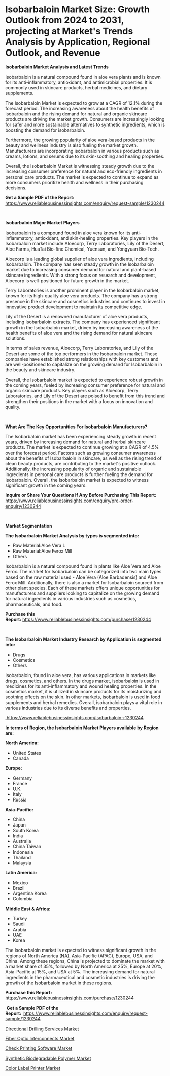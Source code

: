 <p><h1>Isobarbaloin Market Size: Growth Outlook from 2024 to 2031, projecting at Market's Trends Analysis by Application, Regional Outlook, and Revenue</h1></p><p><strong>Isobarbaloin Market Analysis and Latest Trends</strong></p>
<p><p>Isobarbaloin is a natural compound found in aloe vera plants and is known for its anti-inflammatory, antioxidant, and antimicrobial properties. It is commonly used in skincare products, herbal medicines, and dietary supplements.</p><p>The Isobarbaloin Market is expected to grow at a CAGR of 12.1% during the forecast period. The increasing awareness about the health benefits of isobarbaloin and the rising demand for natural and organic skincare products are driving the market growth. Consumers are increasingly looking for safer and more sustainable alternatives to synthetic ingredients, which is boosting the demand for isobarbaloin.</p><p>Furthermore, the growing popularity of aloe vera-based products in the beauty and wellness industry is also fueling the market growth. Manufacturers are incorporating isobarbaloin in various products such as creams, lotions, and serums due to its skin-soothing and healing properties.</p><p>Overall, the Isobarbaloin Market is witnessing steady growth due to the increasing consumer preference for natural and eco-friendly ingredients in personal care products. The market is expected to continue to expand as more consumers prioritize health and wellness in their purchasing decisions.</p></p>
<p><strong>Get a Sample PDF of the Report:&nbsp;</strong> <a href="https://www.reliablebusinessinsights.com/enquiry/request-sample/1230244">https://www.reliablebusinessinsights.com/enquiry/request-sample/1230244</a></p>
<p>&nbsp;</p>
<p><strong>Isobarbaloin Major Market Players</strong></p>
<p><p>Isobarbaloin is a compound found in aloe vera known for its anti-inflammatory, antioxidant, and skin-healing properties. Key players in the Isobarbaloin market include Aloecorp, Terry Laboratories, Lily of the Desert, Aloe Farms, HuaTai Bio-fine Chemical, Yuensun, and Yongyuan Bio-Tech.</p><p>Aloecorp is a leading global supplier of aloe vera ingredients, including Isobarbaloin. The company has seen steady growth in the Isobarbaloin market due to increasing consumer demand for natural and plant-based skincare ingredients. With a strong focus on research and development, Aloecorp is well-positioned for future growth in the market.</p><p>Terry Laboratories is another prominent player in the Isobarbaloin market, known for its high-quality aloe vera products. The company has a strong presence in the skincare and cosmetics industries and continues to invest in innovative product development to maintain its competitive edge.</p><p>Lily of the Desert is a renowned manufacturer of aloe vera products, including Isobarbaloin extracts. The company has experienced significant growth in the Isobarbaloin market, driven by increasing awareness of the health benefits of aloe vera and the rising demand for natural skincare solutions.</p><p>In terms of sales revenue, Aloecorp, Terry Laboratories, and Lily of the Desert are some of the top performers in the Isobarbaloin market. These companies have established strong relationships with key customers and are well-positioned to capitalize on the growing demand for Isobarbaloin in the beauty and skincare industry.</p><p>Overall, the Isobarbaloin market is expected to experience robust growth in the coming years, fueled by increasing consumer preference for natural and organic skincare products. Key players such as Aloecorp, Terry Laboratories, and Lily of the Desert are poised to benefit from this trend and strengthen their positions in the market with a focus on innovation and quality.</p></p>
<p>&nbsp;</p>
<p><strong>What Are The Key Opportunities For Isobarbaloin Manufacturers?</strong></p>
<p><p>The Isobarbaloin market has been experiencing steady growth in recent years, driven by increasing demand for natural and herbal skincare products. The market is expected to continue growing at a CAGR of 4.5% over the forecast period. Factors such as growing consumer awareness about the benefits of Isobarbaloin in skincare, as well as the rising trend of clean beauty products, are contributing to the market's positive outlook. Additionally, the increasing popularity of organic and sustainable ingredients in personal care products is further fueling the demand for Isobarbaloin. Overall, the Isobarbaloin market is expected to witness significant growth in the coming years.</p></p>
<p><strong>Inquire or Share Your Questions If Any Before Purchasing This Report:</strong> <a href="https://www.reliablebusinessinsights.com/enquiry/pre-order-enquiry/1230244">https://www.reliablebusinessinsights.com/enquiry/pre-order-enquiry/1230244</a></p>
<p>&nbsp;</p>
<p><strong>Market Segmentation</strong></p>
<p><strong>The Isobarbaloin Market Analysis by types is segmented into:</strong></p>
<p><ul><li>Raw Material:Aloe Vera L</li><li>Raw Material:Aloe Ferox Mill</li><li>Others</li></ul></p>
<p><p>Isobarbaloin is a natural compound found in plants like Aloe Vera and Aloe Ferox. The market for Isobarbaloin can be categorized into two main types based on the raw material used - Aloe Vera (Aloe Barbadensis) and Aloe Ferox Mill. Additionally, there is also a market for Isobarbaloin sourced from other plant species. Each of these markets offers unique opportunities for manufacturers and suppliers looking to capitalize on the growing demand for natural ingredients in various industries such as cosmetics, pharmaceuticals, and food.</p></p>
<p><strong>Purchase this Report:&nbsp;</strong><a href="https://www.reliablebusinessinsights.com/purchase/1230244">https://www.reliablebusinessinsights.com/purchase/1230244</a></p>
<p>&nbsp;</p>
<p><strong>The Isobarbaloin Market Industry Research by Application is segmented into:</strong></p>
<p><ul><li>Drugs</li><li>Cosmetics</li><li>Others</li></ul></p>
<p><p>Isobarbaloin, found in aloe vera, has various applications in markets like drugs, cosmetics, and others. In the drugs market, isobarbaloin is used in medicines for its anti-inflammatory and wound healing properties. In the cosmetics market, it is utilized in skincare products for its moisturizing and soothing effects on the skin. In other markets, isobarbaloin is used in food supplements and herbal remedies. Overall, isobarbaloin plays a vital role in various industries due to its diverse benefits and properties.</p></p>
<p><a href="https://www.reliablebusinessinsights.com/isobarbaloin-r1230244">&nbsp;https://www.reliablebusinessinsights.com/isobarbaloin-r1230244</a></p>
<p><strong>In terms of Region, the Isobarbaloin Market Players available by Region are:</strong></p>
<p>
    <p> <strong> North America: </strong>
        <ul>
            <li>United States</li>
            <li>Canada</li>
        </ul>
        </p> 
    <p> <strong> Europe: </strong>
        <ul>
            <li>Germany</li>
            <li>France</li>
            <li>U.K.</li>
            <li>Italy</li>
            <li>Russia</li>
        </ul>
        </p> 
    <p> <strong> Asia-Pacific: </strong>
        <ul>
            <li>China</li>
            <li>Japan</li>
            <li>South Korea</li>
            <li>India</li>
            <li>Australia</li>
            <li>China Taiwan</li>
            <li>Indonesia</li>
            <li>Thailand</li>
            <li>Malaysia</li>
        </ul>
        </p> 
    <p> <strong> Latin America: </strong>
        <ul>
            <li>Mexico</li>
            <li>Brazil</li>
            <li>Argentina Korea</li>
            <li>Colombia</li>
        </ul>
        </p> 
    <p> <strong> Middle East & Africa: </strong>
        <ul>
            <li>Turkey</li>
            <li>Saudi</li>
            <li>Arabia</li>
            <li>UAE</li>
            <li>Korea</li>
        </ul>
    </p>
    </p>
<p><p>The Isobarbaloin market is expected to witness significant growth in the regions of North America (NA), Asia-Pacific (APAC), Europe, USA, and China. Among these regions, China is projected to dominate the market with a market share of 35%, followed by North America at 25%, Europe at 20%, Asia-Pacific at 15%, and USA at 5%. The increasing demand for natural ingredients in the pharmaceutical and cosmetic industries is driving the growth of the Isobarbaloin market in these regions.</p></p>
<p><strong>Purchase this Report: </strong><a href="https://www.reliablebusinessinsights.com/purchase/1230244">https://www.reliablebusinessinsights.com/purchase/1230244</a></p>
<p>&nbsp;<strong>Get a Sample PDF of the Report:&nbsp;&nbsp;</strong><a href="https://www.reliablebusinessinsights.com/enquiry/request-sample/1230244">https://www.reliablebusinessinsights.com/enquiry/request-sample/1230244</a></p>
<p><strong></strong></p>
<p><p><a href="https://www.linkedin.com/pulse/global-directional-drilling-services-industry-research-report-adxae">Directional Drilling Services Market</a></p><p><a href="https://medium.com/@nathalelly87957/fiber-optic-interconnects-market-share-and-new-trends-analysis-by-its-type-application-end-use-0d65d98a4ffb">Fiber Optic Interconnects Market</a></p><p><a href="https://www.linkedin.com/pulse/check-printing-software-market-emerging-trends-future-prospects-jrmxe">Check Printing Software Market</a></p><p><a href="https://github.com/lesliranch56456/Market-Research-Report-List-1/blob/main/synthetic-biodegradable-polymer-market.md">Synthetic Biodegradable Polymer Market</a></p><p><a href="https://medium.com/@carol.alsopr44536/global-color-label-printer-market-is-projected-to-grow-at-a-cagr-of-11-2-11e8db8b314a">Color Label Printer Market</a></p></p>